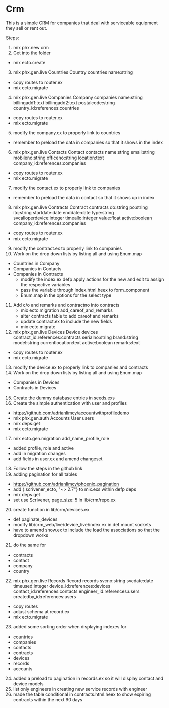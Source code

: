 # Crm

This is a simple CRM for companies that deal with serviceable equipment they sell or rent out.

Steps:
1. mix phx.new crm
2. Get into the folder
  - mix ecto.create
3. mix phx.gen.live Countries Country countries name:string
  - copy routes to router.ex
  - mix ecto.migrate
4. mix phx.gen.live Companies Company companies name:string billingadd1:text billingadd2:text postalcode:string country_id:references:countries
  - copy routes to router.ex
  - mix ecto.migrate
5. modify the company.ex to properly link to countries
  - remember to preload the data in companies so that it shows in the index
6. mix phx.gen.live Contacts Contact contacts name:string email:string mobileno:string officeno:string location:text company_id:references:companies
  - copy routes to router.ex
  - mix ecto.migrate
7. modify the contact.ex to properly link to companies
  - remember to preload the data in contact so that it shows up in index
8. mix phx.gen.live Contracts Contract contracts do:string po:string itq:string startdate:date enddate:date type:string svcalloperdevice:integer timeallo:integer value:float active:boolean company_id:references:companies
  - copy routes to router.ex
  - mix ecto.migrate
9. modify the contract.ex to properly link to companies
10. Work on the drop down lists by listing all and using Enum.map
  - Countries in Company
  - Companies in Contacts
  - Companies in Contracts
    - modify the index.ex defp apply actions for the new and edit to assign the respective variables
    - pass the variable through index.html.heex to form_component
    - Enum.map in the options for the select type
11. Add c/o and remarks and contractno into contracts
    - mix ecto.migration add_careof_and_remarks
    - alter contracts table to add careof and remarks
    - update contract.ex to include the new fields
    - mix ecto.migrate
12. mix phx.gen.live Devices Device devices contract_id:references:contracts serialno:string brand:string model:string currentlocation:text active:boolean remarks:text
  - copy routes to router.ex
  - mix ecto.migrate
13. modify the device.ex to properly link to companies and contracts
14. Work on the drop down lists by listing all and using Enum.map
  - Companies in Devices
  - Contracts in Devices
15. Create the dummy database entries in seeds.exs
16. Create the simple authentication with user and profiles
  - https://github.com/adrianlimcy/accountwithprofiledemo
  - mix phx.gen.auth Accounts User users
  - mix deps.get
  - mix ecto.migrate
17. mix ecto.gen.migration add_name_profile_role
  - added profile, role and active
  - add in migration changes
  - add fields in user.ex and amend changeset
18. Follow the steps in the github link
19. adding pagination for all tables
  - https://github.com/adrianlimcy/phoenix_pagination
  - add {:scrivener_ecto, "~> 2.7"} to mix.exs within defp deps
  - mix deps.get
  - set use Scrivener, page_size: 5 in lib/crm/repo.ex
20. create function in lib/crm/devices.ex
  - def paginate_devices
  - modify lib/crm_web/live/device_live/index.ex in def mount sockets
  - have to amend show.ex to include the load the associations so that the dropdown works
21. do the same for
  - contracts
  - contact
  - company
  - country
22. mix phx.gen.live Records Record records svcno:string svcdate:date timeused:integer device_id:references:devices contact_id:references:contacts engineer_id:references:users createdby_id:references:users
  - copy routes
  - adjust schema at record.ex
  - mix ecto.migrate
23. added some sorting order when displaying indexes for
  - countries
  - companies
  - contacts
  - contracts
  - devices
  - records
  - accounts
24. added a preload to pagination in records.ex so it will display contact and device models
25. list only engineers in creating new service records with engineer
26. made the table conditional in contracts.html.heex to show expiring contracts within the next 90 days

